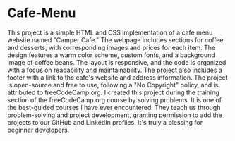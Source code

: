 # Cafe-Menu
This project is a simple HTML and CSS implementation of a cafe menu website named "Camper Cafe."
The webpage includes sections for coffee and desserts, with corresponding images and prices for each item. The design features a warm color scheme, custom fonts, and a background image of coffee beans. 
The layout is responsive, and the code is organized with a focus on readability and maintainability. The project also includes a footer with a link to the cafe's website and address information.
 The project is open-source and free to use, following a "No Copyright" policy, and is attributed to freeCodeCamp.org.
 I created this project during the training section of the freeCodeCamp.org course by solving problems. It is one of the best-guided courses I have ever encountered. They teach us through problem-solving and project development, granting permission to add the projects to our GitHub and LinkedIn profiles. It's truly a blessing for beginner developers.






